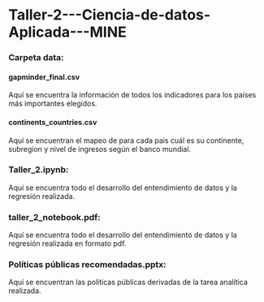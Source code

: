 # Taller-2---Ciencia-de-datos-Aplicada---MINE

### Carpeta data:
#### gapminder_final.csv
Aquí se encuentra la información de todos los indicadores para los países más importantes elegidos.
#### continents_countries.csv
Aquí se encuentran el mapeo de para cada país cuál es su continente, subregion y nivel de ingresos según el banco mundial.

### Taller_2.ipynb: 

Aquí se encuentra todo el desarrollo del entendimiento de datos y la regresión realizada.
### taller_2_notebook.pdf: 
Aquí se encuentra todo el desarrollo del entendimiento de datos y la regresión realizada en formato pdf.

### Políticas públicas recomendadas.pptx: 
Aquí se encuentran las políticas públicas derivadas de la tarea analítica realizada.
